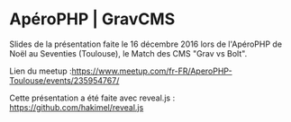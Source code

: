 # ApéroPHP | GravCMS

Slides de la présentation faite le 16 décembre 2016 lors de l'ApéroPHP de Noël au Seventies (Toulouse), le Match des CMS "Grav vs Bolt".

Lien du meetup :<https://www.meetup.com/fr-FR/AperoPHP-Toulouse/events/235954767/>

Cette présentation a été faite avec reveal.js : <https://github.com/hakimel/reveal.js>
